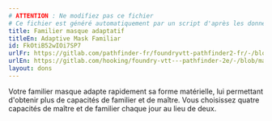 ```yaml
---
# ATTENTION : Ne modifiez pas ce fichier
# Ce fichier est généré automatiquement par un script d'après les données du module Foundry VTT officiel et de sa traduction
title: Familier masque adaptatif
titleEn: Adaptive Mask Familiar
id: FkOtiB52wIOi7SP7
urlFr: https://gitlab.com/pathfinder-fr/foundryvtt-pathfinder2-fr/-/blob/master/data/feats/FkOtiB52wIOi7SP7.htm
urlEn: https://gitlab.com/hooking/foundry-vtt---pathfinder-2e/-/blob/master/packs/data/feats.db/adaptive-mask-familiar.json
layout: dons
---
```

Votre familier masque adapte rapidement sa forme matérielle, lui permettant d'obtenir plus de capacités de familier et de maître. Vous choisissez quatre capacités de maître et de familier chaque jour au lieu de deux.
